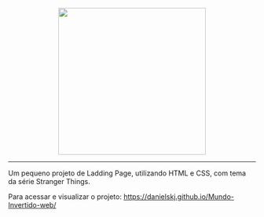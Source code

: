 <p align="center">
    <img width="300" src="https://micheleambrosio.github.io/semana-frontend-mundo-invertido/assets/images/banner/logo.svg">
</p>

-------
Um pequeno projeto de Ladding Page, utilizando HTML e CSS, com tema da série Stranger Things.

Para acessar e visualizar o projeto: https://danielskj.github.io/Mundo-Invertido-web/


</p>

